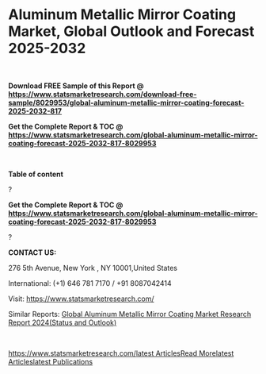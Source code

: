 <h1>Aluminum Metallic Mirror Coating Market, Global Outlook and Forecast 2025-2032</h1><br/><p><strong>Download FREE Sample of this Report @ <a href="https://www.statsmarketresearch.com/download-free-sample/8029953/global-aluminum-metallic-mirror-coating-forecast-2025-2032-817">https://www.statsmarketresearch.com/download-free-sample/8029953/global-aluminum-metallic-mirror-coating-forecast-2025-2032-817</a></strong></p>
 
 
 
 <div><b>Get the Complete Report & TOC @ <a href="https://www.statsmarketresearch.com/global-aluminum-metallic-mirror-coating-forecast-2025-2032-817-8029953">https://www.statsmarketresearch.com/global-aluminum-metallic-mirror-coating-forecast-2025-2032-817-8029953</a></b></div>
 
 
 
 <p><br />
 
 <b>Table of content</b></p>
 
 
 
 <p>? </p>
 
 
 
 <div><b>Get the Complete Report & TOC @ <a href="https://www.statsmarketresearch.com/global-aluminum-metallic-mirror-coating-forecast-2025-2032-817-8029953">https://www.statsmarketresearch.com/global-aluminum-metallic-mirror-coating-forecast-2025-2032-817-8029953</a></b></div>
 
 
 
 <p>? </p>
 
 
 
 <p><b>CONTACT US:</b><br />
 
 276 5th Avenue, New York , NY 10001,United States<br />
 
 International: (+1) 646 781 7170 / +91 8087042414<br />
 
 Visit: <a href="https://www.statsmarketresearch.com/">https://www.statsmarketresearch.com/</a><br />
 
 Similar Reports: <a href="https://www.statsmarketresearch.com/global-aluminum-metallic-mirror-coating-forecast-2025-2032-817-8029953">Global Aluminum Metallic Mirror Coating Market Research Report 2024(Status and Outlook)</a><br />
 
 <br />
 
 <a href="https://gyeongbokgung.com">https://www.statsmarketresearch.com/</a><a href="https://hallyeomaritime.com">latest Articles</a><a href="https://jingwansa.com">Read More</a><a href="https://nguoiviet.jp/">latest Articles</a><a href="https://www.intelmarketresearch.com/">latest Publications</a></p>